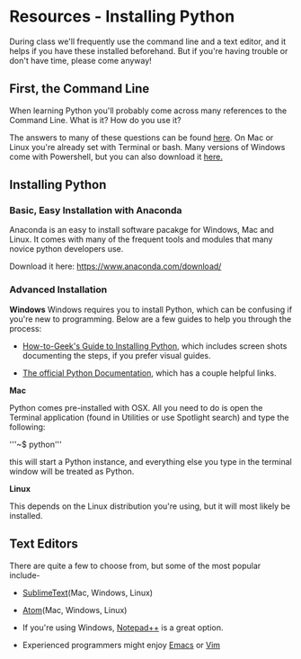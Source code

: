 # Resources - Installing Python

During class we'll frequently use the command line and a text editor, and it helps if you have these installed beforehand. But if you're having trouble or don't have time, please come anyway!

## First, the Command Line

When learning Python you'll probably come across many references to the Command Line. What is it? How do you use it?

The answers to many of these questions can be found [here](http://lifehacker.com/5633909/who-needs-a-mouse-learn-to-use-the-command-line-for-almost-anything). On Mac or Linux you're already set with Terminal or bash. Many versions of Windows come with Powershell, but you can also download it [here.](https://www.microsoft.com/en-us/download/details.aspx?id=42554)


## Installing Python

### Basic, Easy Installation with Anaconda

Anaconda is an easy to install software pacakge for Windows, Mac and Linux. It comes with many of the frequent tools and modules that many novice python developers use.

Download it here:
https://www.anaconda.com/download/

### Advanced Installation

**Windows**
Windows requires you to install Python, which can be confusing if you're new to programming. Below are a few guides to help you through the process:

* [How-to-Geek's Guide to Installing Python](http://www.howtogeek.com/197947/how-to-install-python-on-windows/), which includes screen shots documenting the steps, if you prefer visual guides.

* [The official Python Documentation](https://docs.python.org/2/using/windows.html#installing-python), which has a couple helpful links.

**Mac**

Python comes pre-installed with OSX. All you need to do is open the Terminal application (found in Utilities or use Spotlight search) and type the following:

'''~$ python'''

this will start a Python instance, and everything else you type in the terminal window will be treated as Python.

**Linux**

This depends on the Linux distribution you're using, but it will most likely be installed.

## Text Editors

There are quite a few to choose from, but some of the most popular include-

* [SublimeText](http://www.sublimetext.com/)(Mac, Windows, Linux)

* [Atom](https://atom.io/)(Mac, Windows, Linux)

* If you're using Windows, [Notepad++](http://notepad-plus-plus.org/) is a great option.

* Experienced programmers might enjoy [Emacs](http://www.gnu.org/software/emacs/) or [Vim](http://www.vim.org/index.php)
